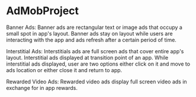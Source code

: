 # AdMobProject

Banner Ads: Banner ads are rectangular text or image ads that occupy a small spot in app's layout. Banner ads stay on layout while users are interacting with the app and ads refresh after a certain period of time.

Interstitial Ads: Interstitials ads are full screen ads that cover entire app's layout. Interstitial ads displayed at transition point of an app. While interstitial ads displayed, user are two options either click on it and move to ads location or either close it and return to app.

Rewarded Video Ads: Rewarded video ads display full screen video ads in exchange for in app rewards.
